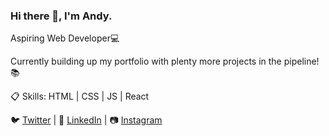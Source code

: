 ### Hi there 👋, I'm Andy.

Aspiring Web Developer:computer:

Currently building up my portfolio with plenty more projects in the pipeline!:books:

:clipboard: Skills: HTML | CSS | JS | React

:bird: <a href="https://twitter.com/Beabs19">Twitter</a> 
| :necktie: <a href="https://www.linkedin.com/in/andy-beable/">LinkedIn</a> | :camera: <a href="https://www.instagram.com/andybeable/">Instagram</a>
